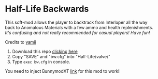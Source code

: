 # Half-Life Backwards

This soft-mod allows the player to backtrack from Interloper all the way back to Anomalous Materials with a few ammo and health replenishments.\
*It's confusing and not really recommended for casual players! Have fun!*

Credits to [yamii](https://github.com/xYamii)

1. Download this repo [clicking here](https://github.com/parklez/Half-Life-Backwards/archive/master.zip)
2. Copy "SAVE" and "bw.cfg" into "Half-Life/valve/"
3. Type `exec bw.cfg` in console.

You need to inject BunnymodXT [link](https://github.com/YaLTeR/BunnymodXT) for this mod to work!
